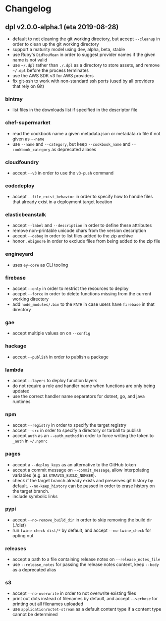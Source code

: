 # Changelog

## dpl v2.0.0-alpha.1 (eta 2019-08-28)

* default to not cleaning the git working directory, but accept `--cleanup` in order to clean up the git working directory
* support a maturity model using dev, alpha, beta, stable
* use Ruby's `DidYouMean` in order to suggest provider names if the given name is not valid
* use `~/.dpl` rather than `./.dpl` as a directory to store assets, and remove `~/.dpl` before the process terminates
* use the AWS SDK v3 for AWS providers
* fix git-ssh to work with non-standard ssh ports (used by all providers that rely on Git)

### bintray
* list files in the downloads list if specified in the descriptor file

### chef-supermarket
* read the cookbook name a given metadata.json or metadata.rb file if not given as `--name`
* use `--name` and `--category`, but keep `--cookbook_name` and `--cookbook_category` as deprecated aliases

### cloudfoundry
* accept `--v3` in order to use the `v3-push` command

### codedeploy
* accept `--file_exist_behavior` in order to specify how to handle files that already exist in a deployment target location

### elasticbeanstalk
* accept `--label` and `--description` in order to define these attributes
* remove non-printable unicode chars from the version description
* accept `--debug` in order to list files added to the zip archive
* honor `.ebignore` in order to exclude files from being added to the zip file

### engineyard
* uses `ey-core` as CLI tooling

### firebase
* accept `--only` in order to restrict the resources to deploy
* accpet `--force` in order to delete functions missing from the current working directory
* add `node_modules/.bin` to the `PATH` in case users have `firebase` in that directory

### gae
* accept multiple values on on `--config`

### hackage
* accept `--publish` in order to publish a package

### lambda
* accept `--layers` to deploy function layers
* do not require a role and handler name when functions are only being updated
* use the correct handler name separators for dotnet, go, and java runtimes

### npm
* accept `--registry` in order to specify the target registry
* accept `--src` in order to specify a directory or tarball to publish
* accept `auth` as an `--auth_method` in order to force writing the token to `_auth` in `~/.npmrc`

### pages
* accept a `--deploy_keys` as an alternative to the GitHub token
* accept a commit message on `--commit_message`, allow interpolating variables (e.g. as `$TRAVIS_BUILD_NUMBER`).
* check if the target branch already exists and preserves git history by default. `--no-keep_history` can be passed in order to erase history on the target branch.
* include symbolic links

### pypi
* accept `--no-remove_build_dir` in order to skip removing the build dir (./dist)
* run `twine check dist/*` by default, and accept `--no-twine_check` for opting out

### releases
* accept a path to a file containing release notes on `--release_notes_file`
* use `--release_notes` for passing the release notes content, keep `--body` as a deprecated alias

### s3
* accept `--no-overwrite` in order to not overwrite existing files
* print out dots instead of filenames by default, and accept `--verbose` for printing out all filenames uploaded
* use `application/octet-stream` as a default content type if a content type cannot be determined
